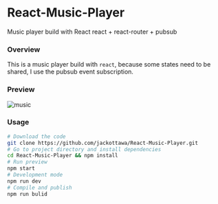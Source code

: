 # React-Music-Player
Music player build with React
react + react-router + pubsub   
### Overview
This is a music player build with `react`, because some states need to be shared, I use the pubsub event subscription.  
### Preview
![music](https://user-images.githubusercontent.com/14805432/39576069-ce619886-4eaa-11e8-80d0-8344830c1ab4.gif)
### Usage
```bash
# Download the code
git clone https://github.com/jackottawa/React-Music-Player.git
# Go to project directory and install dependencies
cd React-Music-Player && npm install
# Run preview
npm start
# Development mode
npm run dev
# Compile and publish
npm run bulid
```



